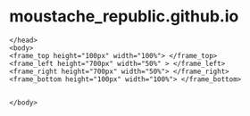 # moustache_republic.github.io
<html>
    <head> 
     
    </head>
    <body> 
    <frame_top height="100px" width="100%"> </frame_top>
    <frame_left height="700px" width="50%" > </frame_left>
    <frame_right height="700px" width="50%"> </frame_right>
    <frame_bottom height="100px" width="100%"> </frame_bottom>
    
    
    </body>
    

    
</html>
